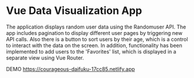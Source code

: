 
# Vue Data Visualization App

The application displays random user data using the Randomuser API. The app includes pagination to display different user pages by triggering new API calls. Also there is a button to sort users by their age, which is a control to interact with the data on the screen. In addition, functionality has been implemented to add users to the 'Favorites' list, which is displayed in a separate view using Vue Router.

DEMO
https://courageous-daifuku-17cc85.netlify.app
